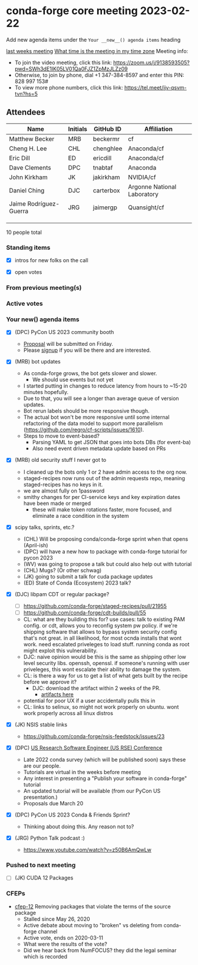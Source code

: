 # conda-forge core meeting 2023-02-22

Add new agenda items under the `Your __new__() agenda items` heading

[last weeks meeting](https://hackmd.io/CPCk_WWDRxyMhEPF3XWaaQ)
[What time is the meeting in my time zone](https://arewemeetingyet.com/UTC/2020-08-26/17:00/w/Conda-forge%20dev%20meeting#eyJ1cmwiOiJodHRwczovL2hhY2ttZC5pby9wUk15dFVKV1FmU3NJM2xvMGlqQzJRP2VkaXQifQ==)
Meeting info: 
* To join the video meeting, click this link: https://zoom.us/j/9138593505?pwd=SWh3dE1IK05LV01Qa0FJZ1ZpMzJLZz09
* Otherwise, to join by phone, dial +1 347-384-8597 and enter this PIN: 828 997 153#
* To view more phone numbers, click this link: https://tel.meet/ijv-qsvm-tvn?hs=5

## Attendees

| Name                    | Initials | GitHub ID        | Affiliation                 |
| ----------------------- | -------- | ---------------  | --------------------------- |
| Matthew Becker          | MRB      | beckermr         |  cf                         |
| Cheng H. Lee            | CHL      | chenghlee        | Anaconda/cf                 |
| Eric Dill               | ED       | ericdill         | Anaconda/cf                 |
| Dave Clements           | DPC      | tnabtaf          | Anaconda                    |
| John Kirkham            | JK       | jakirkham        | NVIDIA/cf                   |
| Daniel Ching            | DJC      | carterbox        | Argonne National Laboratory |
| Jaime Rodríguez-Guerra  | JRG      | jaimergp         | Quansight/cf                |
|                         |          |                  |                             |
|                         |          |                  |                             |
|                         |          |                  |                             |

10 people total


### Standing items

* [x] intros for new folks on the call

* [x] open votes

### From previous meeting(s)

### Active votes

### Your __new__() agenda items

- [x] (DPC) PyCon US 2023 community booth
    - [Proposal](https://github.com/conda/communications/pull/10) will be submitted on Friday.
    - Please [signup](https://docs.google.com/spreadsheets/d/1xAmxR5znO9D1tEPjdLRG1qh5ZhSuH2EPEWCWwAwe4yo/edit#gid=0) if you will be there and are interested.

- [x] (MRB) bot updates
    - As conda-forge grows, the bot gets slower and slower.
        - We should use events but not yet
    - I started putting in changes to reduce latency from hours to ~15-20 minutes hopefully.
    - Due to that, you will see a longer than average queue of version updates.
    - Bot rerun labels should be more responsive though.
    - The actual bot won't be more responsive until some internal refactoring of the data model to 
      support more parallelism (https://github.com/regro/cf-scripts/issues/1610).
    - Steps to move to event-based?
      - Parsing YAML to get JSON that goes into bots DBs (for event-ba)
      - Also need event driven metadata update based on PRs

- [x] (MRB) old security stuff I never got to
    - I cleaned up the bots only 1 or 2 have admin access to the org now.
    - staged-recipes now runs out of the admin requests repo, meaning staged-recipes has no keys in it.
    - we are almost fully on 1password
    - smithy changes for per CI-service keys and key expiration dates have been made or merged
        - these will make token rotations faster, more focused, and eliminate a race condition in the system

- [x] scipy talks, sprints, etc.?
    - (CHL) Will be proposing conda/conda-forge sprint when that opens (April-ish)
    - (DPC) will have a new how to package with conda-forge tutorial for pycon 2023
    - (WV) was going to propose a talk but could also help out with tutorial
    - (CHL) Mugs? (Or other schwag)
    - (JK) going to submit a talk for cuda package updates
    - (ED) State of Conda (Ecosystem) 2023 talk?

- [x] (DJC) libpam CDT or regular package?
    - [ ] https://github.com/conda-forge/staged-recipes/pull/21955
    - [ ] https://github.com/conda-forge/cdt-builds/pull/55
    - CL: what are they building this for? use cases: talk to existing PAM config. or cdt, allows you to reconfig system pw policy. if we're shipping software that allows to bypass system security config that's not great. in all likelihood, for most ocnda installs that wont work. need escalated priveleges to load stuff. running conda as root might exploit this vulnerability.
    - DJC: naive opinion would be this is the same as shipping other low level security libs. openssh, openssl. if someone's running with user priveleges, this wont escalate their ability to damage the system.
    - CL: is there a way for us to get a list of what gets built by the recipe before we approve it?
        - DJC: download the artifact within 2 weeks of the PR.
           - [artifacts here](https://dev.azure.com/conda-forge/feedstock-builds/_build/results?buildId=662365&view=artifacts&pathAsName=false&type=publishedArtifacts)
    - potential for poor UX if a user accidentally pulls this in
    - CL: links to selinux, so might not work properly on ubuntu. wont work properly across all linux distros

- [x] (JK) NSIS stable links
    - https://github.com/conda-forge/nsis-feedstock/issues/23

- [x] (DPC) [US Research Software Engineer (US RSE) Conference](https://us-rse.org/usrse23/participate/)
    - Late 2022 conda survey (which will be published soon) says these are our people.
    - Tutorials are virtual in the weeks before meeting
    - Any interest in presenting a "Publish your software in conda-forge" tutorial
    - An updated tutorial will be available (from our PyCon US presentation.)
    - Proposals due March 20

- [x] (DPC) PyCon US 2023 Conda & Friends Sprint?
    - Thinking about doing this.  Any reason not to?

- [X] (JRG) Python Talk podcast :)
  - https://www.youtube.com/watch?v=z50B6AmQwLw 


### Pushed to next meeting

- [ ] (JK) CUDA 12 Packages

### CFEPs

* [cfep-12](https://github.com/conda-forge/cfep/pull/23) Removing packages that violate the terms of the source package
    * Stalled since May 26, 2020
    * Active debate about moving to "broken" vs deleting from conda-forge channel
    * Active vote, ends on 2020-03-11
    * What were the results of the vote?
    * Did we hear back from NumFOCUS? they did the legal seminar which is recorded
